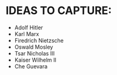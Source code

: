 # IDEAS TO CAPTURE:
- Adolf Hitler 
- Karl Marx
- Firedrich Nietzsche 
- Oswald Mosley 
- Tsar Nicholas III 
- Kaiser Wilhelm II 
- Che Guevara